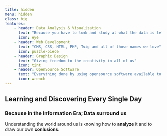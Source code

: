 ```yaml
---
title: hidden
menu: hidden
class: big
features:
	- header: Data Analysis & Visualization
	  text: "Because you have to look and study at what the data is telling you to be able to draw your conclusions"
	  icon: eye
    - header: Web Development
      text: "CMS, CSS, HTML, PHP, Twig and all of those names we love"
      icon: puzzle-piece
    - header: Graphic Design
      text: "Giving freedom to the creativity in all of us"
      icon: tint
    - header: OpenSource Software
      text: "Everything done by using opensource software available to all"
      icon: wrench
---
```


## Learning and Discovering Every Single Day
### Because in the Information Era; Data surround us

Understanding the world around us is knowing how to **analyze** it and to draw our own **conlusions**. 
